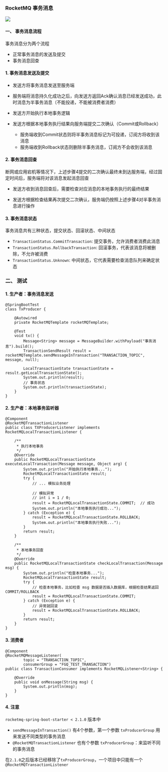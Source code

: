###  RocketMQ 事务消息
![](https://fgq233.github.io/imgs/mq/rocketMQ6.png)

#### 一、 事务消息流程
事务消息分为两个流程
* 正常事务消息的发送及提交
* 事务消息回查

#### 1. 事务消息发送及提交
* 发送方将事务消息发送至服务端

* 服务端将消息持久化成功之后，向发送方返回Ack确认消息已经发送成功，此时消息为半事务消息（不能投递，不能被消费者消费）

* 发送方开始执行本地事务逻辑

* 发送方根据本地事务执行结果向服务端提交二次确认（Commit或Rollback）
  * 服务端收到Commit状态则将半事务消息标记为可投递，订阅方将收到该消息
  * 服务端收到Rollback状态则删除半事务消息，订阅方不会收到该消息


#### 2. 事务消息回查
断网或应用宕机等情况下，上述步骤4提交的二次确认最终未到达服务端，经过固定时间后，服务端将对该消息发起消息回查

* 发送方收到消息回查后，需要检查对应消息的本地事务执行的最终结果

* 发送方根据检查结果再次提交二次确认，服务端仍按照上述步骤4对半事务消息进行操作
 

#### 3. 事务消息状态
事务消息共有三种状态，提交状态、回滚状态、中间状态
* `TransactionStatus.CommitTransaction`: 提交事务，允许消费者消费此消息
* `TransactionStatus.RollbackTransaction`: 回滚事务，代表该消息将被删除，不允许被消费
* `TransactionStatus.Unknown`: 中间状态，它代表需要检查消息队列来确定状态


### 二、 测试
#### 1. 生产者：事务消息发送
```
@SpringBootTest
class TxProducer {

    @Autowired
    private RocketMQTemplate rocketMQTemplate;

    @Test
    void tx() {
        Message<String> message = MessageBuilder.withPayload("事务消息").build();
        TransactionSendResult result = rocketMQTemplate.sendMessageInTransaction("TRANSACTION_TOPIC", message, null);

        LocalTransactionState transactionState = result.getLocalTransactionState();
        System.out.println(result);
        // 事务状态
        System.out.println(transactionState);
    }
}
```


#### 2. 生产者：本地事务监听器
```
@Component
@RocketMQTransactionListener
public class TXProducerListener implements RocketMQLocalTransactionListener {

    /**
     * 执行本地事务
     */
    @Override
    public RocketMQLocalTransactionState executeLocalTransaction(Message message, Object arg) {
        System.out.println("开始执行本地事务...");
        RocketMQLocalTransactionState result;
        try {
            // ... 模拟业务处理

            // 模拟异常
            // int i = 1 / 0;
            result = RocketMQLocalTransactionState.COMMIT;  // 成功
            System.out.println("本地事务执行成功...");
        } catch (Exception e) {
            result = RocketMQLocalTransactionState.ROLLBACK;
            System.out.println("本地事务执行失败...");
        }
        return result;
    }

    /**
     * 本地事务回查
     */
    @Override
    public RocketMQLocalTransactionState checkLocalTransaction(Message msg) {
        System.out.println("检查本地事务...");
        RocketMQLocalTransactionState result;
        try {
            // 检查本地事务，比如检查 msg 数据是否插入数据库，根据检查结果返回 COMMIT/ROLLBACK
            result = RocketMQLocalTransactionState.COMMIT;
        } catch (Exception e) {
            // 异常就回滚
            result = RocketMQLocalTransactionState.ROLLBACK;
        }
        return result;
    }
}
```


#### 3. 消费者
```
@Component
@RocketMQMessageListener(
        topic = "TRANSACTION_TOPIC",
        consumerGroup = "FGQ_TEST_TRANSACTION")
public class TransactionConsumer implements RocketMQListener<String> {

    @Override
    public void onMessage(String msg) {
        System.out.println(msg);
    }
}
```



#### 4. 注意
`rocketmq-spring-boot-starter < 2.1.0` 版本中
* `sendMessageInTransaction()` 有4个参数，第一个参数 `txProducerGroup` 用来发送不同类型的事务消息
* `@RocketMQTransactionListener` 也有个参数 `txProducerGroup`：来监听不同的事务消息

在`2.1.0`之后版本已经移除了`txProducerGroup`，一个项目中只能有一个`@RocketMQTransactionListener`
